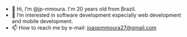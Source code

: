 - 👋 Hi, I’m @jp-mmoura. I'm 20 years old from Brazil. 
- 👀 I’m interested in software development especially web development and mobile development.
- 📫 How to reach me by e-mail: joaopmmoura27@gmail.com 

<!---
jp-mmoura/jp-mmoura is a ✨ special ✨ repository because its `README.md` (this file) appears on your GitHub profile.
You can click the Preview link to take a look at your changes.
--->
